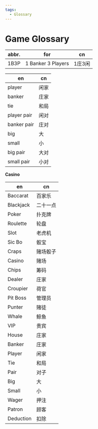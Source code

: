 ```yaml
---
tags:
  - Glossary
---
```


# Game Glossary

| abbr. | for                | cn     |
| ----- | ------------------ | ------ |
| 1B3P  | 1 Banker 3 Players | 1庄3闲 |

| en          | cn   |
| ----------- | ---- |
| player      | 闲家 |
| banker      | 庄家 |
| tie         | 和局 |
| player pair | 闲对 |
| banker pair | 庄对 |
| big         | 大   |
| small       | 小   |
| big pair    | 大对 |
| small pair  | 小对 |

**Casino**

| en        | cn       |
| --------- | -------- |
| Baccarat  | 百家乐   |
| Blackjack | 二十一点 |
| Poker     | 扑克牌   |
| Roulette  | 轮盘     |
| Slot      | 老虎机   |
| Sic Bo    | 骰宝     |
| Craps     | 赌场骰子 |
| Casino    | 赌场     |
| Chips     | 筹码     |
| Dealer    | 庄家     |
| Croupier  | 荷官     |
| Pit Boss  | 管理员   |
| Punter    | 赌徒     |
| Whale     | 鲸鱼     |
| VIP       | 贵宾     |
| House     | 庄家     |
| Banker    | 庄家     |
| Player    | 闲家     |
| Tie       | 和局     |
| Pair      | 对子     |
| Big       | 大       |
| Small     | 小       |
| Wager     | 押注     |
| Patron    | 顾客     |
| Deduction | 扣除     |
